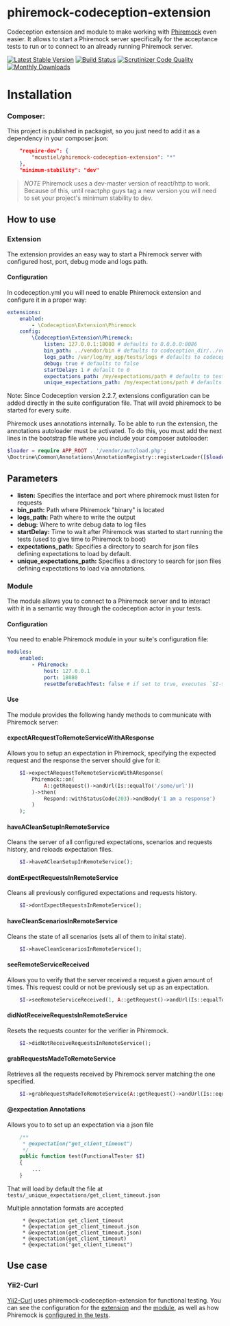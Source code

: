 # phiremock-codeception-extension
Codeception extension and module to make working with [Phiremock](https://github.com/mcustiel/phiremock) even easier. It allows to start a Phiremock server  specifically for the acceptance tests to run or to connect to an already running Phiremock server.

[![Latest Stable Version](https://poser.pugx.org/mcustiel/phiremock-codeception-extension/v/stable)](https://packagist.org/packages/mcustiel/phiremock-codeception-extension)
[![Build Status](https://scrutinizer-ci.com/g/mcustiel/phiremock-codeception-extension/badges/build.png?b=master)](https://scrutinizer-ci.com/g/mcustiel/phiremock-codeception-extension/build-status/master)
[![Scrutinizer Code Quality](https://scrutinizer-ci.com/g/mcustiel/phiremock-codeception-extension/badges/quality-score.png?b=master)](https://scrutinizer-ci.com/g/mcustiel/phiremock-codeception-extension/?branch=master)
[![Monthly Downloads](https://poser.pugx.org/mcustiel/phiremock-codeception-extension/d/monthly)](https://packagist.org/packages/mcustiel/phiremock-codeception-extension)

# Installation

### Composer:

This project is published in packagist, so you just need to add it as a dependency in your composer.json:

```json
    "require-dev": {
        "mcustiel/phiremock-codeception-extension": "*"
    },
    "minimum-stability": "dev"
```

> *NOTE*
> Phiremock uses a dev-master version of react/http to work. Because of this, until reactphp guys tag a new 
> version you will need to set your project's minimum stability to dev. 

## How to use

### Extension
The extension provides an easy way to start a Phiremock server with configured host, port, debug mode and logs path.

#### Configuration
In codeception.yml you will need to enable Phiremock extension and configure it in a proper way:

```yaml
extensions:
    enabled:
        - \Codeception\Extension\Phiremock
    config:
        \Codeception\Extension\Phiremock:
            listen: 127.0.0.1:18080 # defaults to 0.0.0.0:8086
            bin_path: ../vendor/bin # defaults to codeception_dir/../vendor/bin 
            logs_path: /var/log/my_app/tests/logs # defaults to codeception's tests output dir
            debug: true # defaults to false
            startDelay: 1 # default to 0
            expectations_path: /my/expectations/path # defaults to tests/_expectations
            unique_expectations_path: /my/expectations/path # defaults to tests/_unique_expectations
```
Note: Since Codeception version 2.2.7, extensions configuration can be added directly in the suite configuration file. That will avoid phiremock to be started for every suite. 

Phiremock uses annotations internally. To be able to run the extension, the annotations autoloader must be activated. To do this, you must add the next lines in the bootstrap file where you include your composer autoloader:
```php
$loader = require APP_ROOT . '/vendor/autoload.php';
\Doctrine\Common\Annotations\AnnotationRegistry::registerLoader([$loader, 'loadClass']);
```

## Parameters

* **listen:** Specifies the interface and port where phiremock must listen for requests
* **bin_path:** Path where Phiremock "binary" is located
* **logs_path:** Path where to write the output
* **debug:** Where to write debug data to log files
* **startDelay:** Time to wait after Phiremock was started to start running the tests (used to give time to Phiremock to boot) 
* **expectations_path:** Specifies a directory to search for json files defining expectations to load by default.
* **unique_expectations_path:** Specifies a directory to search for json files defining expectations to load via annotations.

### Module
The module allows you to connect to a Phiremock server and to interact with it in a semantic way through the codeception actor in your tests.

#### Configuration
You need to enable Phiremock module in your suite's configuration file:

```yaml
modules:
    enabled:
        - Phiremock:
            host: 127.0.0.1
            port: 18080
            resetBeforeEachTest: false # if set to true, executes `$I->haveACleanSetupInRemoteService` before each test.
```

#### Use
The module provides the following handy methods to communicate with Phiremock server:

#### expectARequestToRemoteServiceWithAResponse
Allows you to setup an expectation in Phiremock, specifying the expected request and the response the server should give for it:

```php
    $I->expectARequestToRemoteServiceWithAResponse(
        Phiremock::on(
            A::getRequest()->andUrl(Is::equalTo('/some/url'))
        )->then(
            Respond::withStatusCode(203)->andBody('I am a response')
        )
    );
```

#### haveACleanSetupInRemoteService
Cleans the server of all configured expectations, scenarios and requests history, and reloads expectation files.

```php
    $I->haveACleanSetupInRemoteService();
```

#### dontExpectRequestsInRemoteService
Cleans all previously configured expectations and requests history.

```php
    $I->dontExpectRequestsInRemoteService();
```

#### haveCleanScenariosInRemoteService
Cleans the state of all scenarios (sets all of them to inital state).

```php
    $I->haveCleanScenariosInRemoteService();
```

#### seeRemoteServiceReceived
Allows you to verify that the server received a request a given amount of times. This request could or not be previously set up as an expectation.

```php
    $I->seeRemoteServiceReceived(1, A::getRequest()->andUrl(Is::equalTo('/some/url')));
```

#### didNotReceiveRequestsInRemoteService
Resets the requests counter for the verifier in Phiremock. 

```php
    $I->didNotReceiveRequestsInRemoteService();
```

#### grabRequestsMadeToRemoteService
Retrieves all the requests received by Phiremock server matching the one specified.

```php
    $I->grabRequestsMadeToRemoteService(A::getRequest()->andUrl(Is::equalTo('/some/url')));
```

#### @expectation Annotations

Allows you to to set up an expectation via a json file 

```php
    /**
     * @expectation("get_client_timeout")
     */
    public function test(FunctionalTester $I)
    {
        ...
    }
```

That will load by default the file at `tests/_unique_expectations/get_client_timeout.json`

Multiple annotation formats are accepted

```
     * @expectation get_client_timeout
     * @expectation get_client_timeout.json
     * @expectation(get_client_timeout.json)
     * @expectation(get_client_timeout)
     * @expectation("get_client_timeout")
```

## Use case

### Yii2-Curl

[Yii2-Curl](https://github.com/linslin/Yii2-Curl) uses phiremock-codeception-extension for functional testing. You can see the configuration for the [extension](https://github.com/linslin/Yii2-Curl/blob/master/codeception.yml) and the [module](https://github.com/linslin/Yii2-Curl/blob/master/tests/functional.suite.yml), as well as how Phiremock is [configured in the tests](https://github.com/linslin/Yii2-Curl/blob/master/tests/functional/httpMockCest.php).

